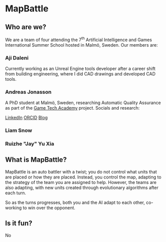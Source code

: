 # MapBattle

## Who are we?
We are a team of four attending the 7<sup>th</sup> Artificial Intelligence and Games International Summer School hosted in Malmö, Sweden. Our members are:

### Aji Daleni

Currently working as an Unreal Engine tools developer after a career shift from building engineering, where I did CAD drawings and developed CAD tools.

### Andreas Jonasson
A PhD student at Malmö, Sweden, researching Automatic Quality Assurance as part of the [Game Tech Academy](https://gametechacademy.dk/) project. Socials and research:

[LinkedIn](https://www.linkedin.com/in/andreasjonasson/)
[ORCID](https://orcid.org/0009-0002-6012-0314)
[Blog](https://andreasj93.github.io/)


### Liam Snow


### Ruizhe "Jay" Yu Xia


## What is MapBattle?
MapBattle is an auto battler with a twist; you do not control what units that are placed or how they are placed. Instead, you control the map, adapting to the strategy of the team you are assigned to help. However, the teams are also adapting, with new units created through evolutionary algorithms after each turn. 

So as the turns progresses, both you and the AI adapt to each other, co-working to win over the opponent.

## Is it fun?
No

## 